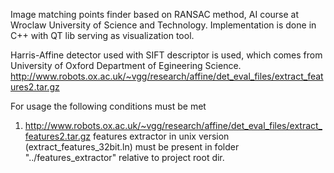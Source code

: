 Image matching points finder based on RANSAC method, AI course at Wroclaw University of Science and Technology.
Implementation is done in C++ with QT lib serving as visualization tool.

Harris-Affine detector used with SIFT descriptor is used, which comes from University of Oxford Department of Egineering Science.
http://www.robots.ox.ac.uk/~vgg/research/affine/det_eval_files/extract_features2.tar.gz

For usage the following conditions must be met
  1. http://www.robots.ox.ac.uk/~vgg/research/affine/det_eval_files/extract_features2.tar.gz features extractor in unix version
     (extract_features_32bit.ln) must be present in folder "../features_extractor" relative to project root dir.
     
